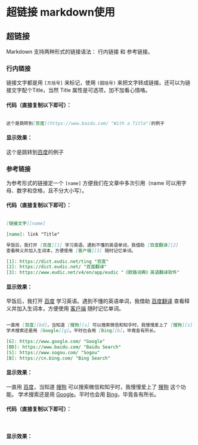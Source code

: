 # 超链接  markdown使用

## 超链接
Markdown 支持两种形式的链接语法： 行内链接 和 参考链接。

### 行内链接

链接文字都是用 `[方括号]` 来标记，使用 `(圆括号)` 来把文字转成链接。还可以为链接文字配个Title，当然 Title 属性是可选项，加不加看心情咯。

#### 代码（直接复制以下即可）：

```markdown

这个是跳转到[百度](https://www.baidu.com/ "With a Title")的例子

```

#### 显示效果：

这个是跳转到[百度](https://www.baidu.com/ "With a Title")的例子

### 参考链接

为参考形式的链接定一个 `[name]` 方便我们在文章中多次引用（name 可以用字母、数字和空格，且不分大小写）。

#### 代码（直接复制以下即可）：

```markdown

[链接文字][name]

[name]: link "Title"

早饭后，我打开 [百度][1] 学习英语。遇到不懂的英语单词，我借助 [百度翻译][2] 
查看释义并加入生词本，方便使用 [客户端][3] 随时记忆单词。

[1]: https://dict.eudic.net/ting "百度"
[2]: https://dict.eudic.net/ "百度翻译"
[3]: https://www.eudic.net/v4/en/app/eudic "《欧路词典》英语翻译软件"

```

#### 显示效果：

早饭后，我打开 [百度][1] 学习英语。遇到不懂的英语单词，我借助 [百度翻译][2] 
查看释义并加入生词本，方便使用 [客户端][3] 随时记忆单词。

[1]: https://dict.eudic.net/ting "百度"
[2]: https://dict.eudic.net/ "百度翻译"
[3]: https://www.eudic.net/v4/en/app/eudic "《欧路词典》英语翻译软件"

```markdown

一直用 [百度][bd]，当知道 [搜狗][s] 可以搜索微信和知乎时，我慢慢爱上了 [搜狗][s] 这个功能。
学术搜索还是用 [Google][g]。平时也会用 [Bing][b]，毕竟各有所长。

[G]: https://www.google.com/ "Google"
[BD]: https://www.baidu.com/ "Baidu Search"
[S]: https://www.sogou.com/ "Sogou"
[B]: https://cn.bing.com/ "Bing Search"

```

#### 显示效果：

一直用 [百度][bd]，当知道 [搜狗][s] 可以搜索微信和知乎时，我慢慢爱上了 [搜狗][s] 这个功能。
学术搜索还是用 [Google][g]。平时也会用 [Bing][b]，毕竟各有所长。

[G]: https://www.google.com/ "Google"
[BD]: https://www.baidu.com/ "Baidu Search"
[S]: https://www.sogou.com/ "Sogou"
[B]: https://cn.bing.com/ "Bing Search"


#### 代码（直接复制以下即可）：

```markdown



```

#### 显示效果：




